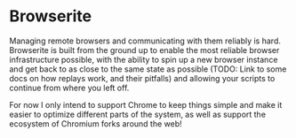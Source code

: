# Browserite

Managing remote browsers and communicating with them reliably is hard. Browserite is built from the ground up to 
enable the most reliable browser infrastructure possible, with the ability to spin up a new browser instance and
get back to as close to the same state as possible (TODO: Link to some docs on how replays work, and their pitfalls) 
and allowing your scripts to continue from where you left off.

For now I only intend to support Chrome to keep things simple and make it easier to optimize different parts of the system, as well 
as support the ecosystem of Chromium forks around the web!

